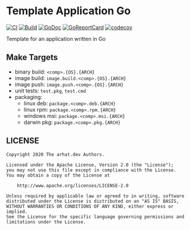 # Template Application Go

[![CI](https://github.com/arhat-dev/template-application-go/workflows/CI/badge.svg)](https://github.com/arhat-dev/template-application-go/actions?query=workflow%3ACI)
[![Build](https://github.com/arhat-dev/template-application-go/workflows/Build/badge.svg)](https://github.com/arhat-dev/template-application-go/actions?query=workflow%3ABuild)
[![GoDoc](https://godoc.org/arhat.dev/template-application-go?status.svg)](https://pkg.go.dev/arhat.dev/template-application-go)
[![GoReportCard](https://goreportcard.com/badge/goiiot/libmqtt)](https://goreportcard.com/report/arhat.dev/template-application-go)
[![codecov](https://codecov.io/gh/arhat-dev/template-application-go/branch/master/graph/badge.svg)](https://codecov.io/gh/arhat-dev/template-application-go)

Template for an application written in Go

## Make Targets

- binary build: `<comp>.{OS}.{ARCH}`
- image build: `image.build.<comp>.{OS}.{ARCH}`
- image push: `image.push.<comp>.{OS}.{ARCH}`
- unit tests: `test.pkg`, `test.cmd`
- packaging:
  - linux deb: `package.<comp>.deb.{ARCH}`
  - linux rpm: `package.<comp>.rpm.{ARCH}`
  - windows msi: `package.<comp>.msi.{ARCH}`
  - darwin pkg: `package.<comp>.pkg.{ARCH}`

## LICENSE

```text
Copyright 2020 The arhat.dev Authors.

Licensed under the Apache License, Version 2.0 (the "License");
you may not use this file except in compliance with the License.
You may obtain a copy of the License at

    http://www.apache.org/licenses/LICENSE-2.0

Unless required by applicable law or agreed to in writing, software
distributed under the License is distributed on an "AS IS" BASIS,
WITHOUT WARRANTIES OR CONDITIONS OF ANY KIND, either express or implied.
See the License for the specific language governing permissions and
limitations under the License.
```
